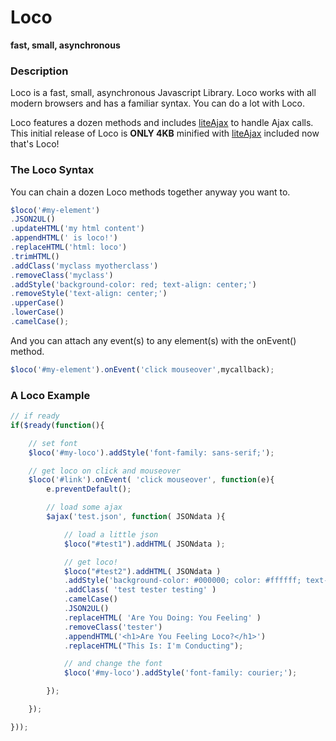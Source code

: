 # Loco
**fast, small, asynchronous**

### Description

Loco is a fast, small, asynchronous Javascript Library. Loco works with all modern browsers and has a familiar syntax. You can do a lot with Loco.

Loco features a dozen methods and includes [liteAjax](https://github.com/peterprins/liteAjax) to handle Ajax calls. This initial release of Loco is **ONLY 4KB** minified with [liteAjax](https://github.com/peterprins/liteAjax) included now that's Loco! 

### The Loco Syntax

You can chain a dozen Loco methods together anyway you want to. 

```JavaScript
$loco('#my-element')
.JSON2UL()
.updateHTML('my html content')
.appendHTML(' is loco!')
.replaceHTML('html: loco')
.trimHTML()
.addClass('myclass myotherclass')
.removeClass('myclass')
.addStyle('background-color: red; text-align: center;')
.removeStyle('text-align: center;')
.upperCase()
.lowerCase()
.camelCase();
```

And you can attach any event(s) to any element(s) with the onEvent() method.

```JavaScript
$loco('#my-element').onEvent('click mouseover',mycallback);
```

### A Loco Example

```JavaScript
// if ready
if($ready(function(){

	// set font
	$loco('#my-loco').addStyle('font-family: sans-serif;');

	// get loco on click and mouseover
	$loco('#link').onEvent( 'click mouseover', function(e){
		e.preventDefault();

		// load some ajax
		$ajax('test.json', function( JSONdata ){

			// load a little json
			$loco("#test1").addHTML( JSONdata );

			// get loco!
			$loco("#test2").addHTML( JSONdata )
			.addStyle('background-color: #000000; color: #ffffff; text-align: center;')
			.addClass( 'test tester testing' )
			.camelCase()
			.JSON2UL()
			.replaceHTML( 'Are You Doing: You Feeling' )
			.removeClass('tester')
			.appendHTML('<h1>Are You Feeling Loco?</h1>')
			.replaceHTML("This Is: I'm Conducting");

			// and change the font
			$loco('#my-loco').addStyle('font-family: courier;');

		});

	});

}));
```